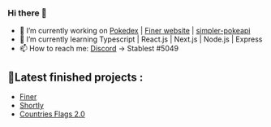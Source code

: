 ### Hi there 👋

- 🔭 I’m currently working on [Pokedex](https://github.com/Stablest/pokedex) | [Finer website](https://github.com/Stablest/Finer-website) | [simpler-pokeapi](https://github.com/Stablest/simpler-pokeapi)
- 🌱 I’m currently learning Typescript | React.js | Next.js | Node.js | Express
- 📫 How to reach me: [Discord](https://discord.com/) -> Stablest #5049
## 📌Latest finished projects : 
- [Finer](https://github.com/Stablest/Finer)
- [Shortly](https://github.com/Stablest/Shortly)
- [Countries Flags 2.0](https://github.com/Stablest/Countries-2.0)

